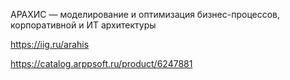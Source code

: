АРАХИС — моделирование и оптимизация бизнес-процессов, корпоративной и ИТ архитектуры

https://iig.ru/arahis

https://catalog.arppsoft.ru/product/6247881
